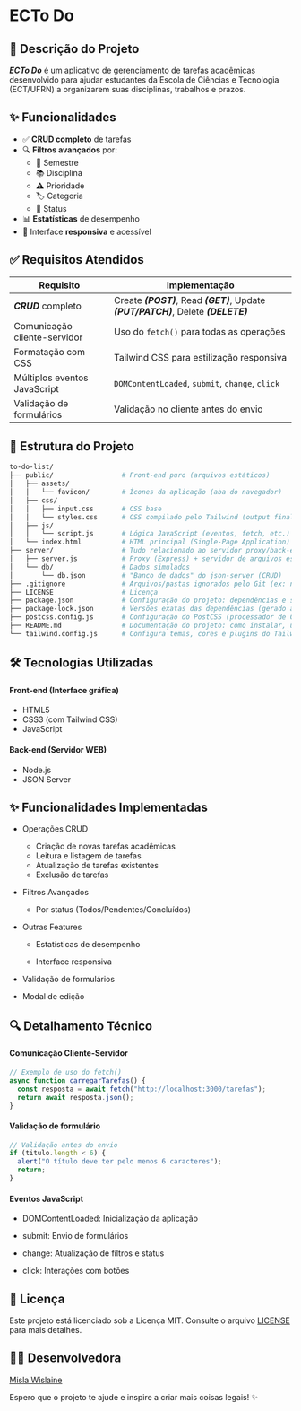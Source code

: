 # ECTo Do

## 📝 Descrição do Projeto

**_ECTo Do_** é um aplicativo de gerenciamento de tarefas acadêmicas desenvolvido para ajudar estudantes da Escola de Ciências e Tecnologia (ECT/UFRN) a organizarem suas disciplinas, trabalhos e prazos.

## ✨ Funcionalidades

- ✅ **CRUD completo** de tarefas
- 🔍 **Filtros avançados** por:
  - 📅 Semestre
  - 📚 Disciplina
  - ⚠️ Prioridade
  - 🏷️ Categoria
  - 📌 Status
- 📊 **Estatísticas** de desempenho
- 🎨 Interface **responsiva** e acessível

## ✅ Requisitos Atendidos

| Requisito                    | Implementação                                                                          |
| ---------------------------- | -------------------------------------------------------------------------------------- |
| **_CRUD_** completo          | Create **_(POST)_**, Read **_(GET)_**, Update **_(PUT/PATCH)_**, Delete **_(DELETE)_** |
| Comunicação cliente-servidor | Uso do `fetch()` para todas as operações                                               |
| Formatação com CSS           | Tailwind CSS para estilização responsiva                                               |
| Múltiplos eventos JavaScript | `DOMContentLoaded`, `submit`, `change`, `click`                                        |
| Validação de formulários     | Validação no cliente antes do envio                                                    |

## 📂 Estrutura do Projeto

```bash
to-do-list/
├── public/                 # Front-end puro (arquivos estáticos)
│   ├── assets/
│   │   └── favicon/        # Ícones da aplicação (aba do navegador)
│   ├── css/
│   │   ├── input.css       # CSS base
│   │   └── styles.css      # CSS compilado pelo Tailwind (output final)
│   ├── js/
│   │   └── script.js       # Lógica JavaScript (eventos, fetch, etc.)
│   └── index.html          # HTML principal (Single-Page Application)
├── server/                 # Tudo relacionado ao servidor proxy/back-end
│   ├── server.js           # Proxy (Express) + servidor de arquivos estáticos
│   └── db/                 # Dados simulados
│       └── db.json         # "Banco de dados" do json-server (CRUD)
├── .gitignore              # Arquivos/pastas ignorados pelo Git (ex: node_modules)
├── LICENSE                 # Licença
├── package.json            # Configuração do projeto: dependências e scripts (npm start, npm run dev)
├── package-lock.json       # Versões exatas das dependências (gerado automaticamente)
├── postcss.config.js       # Configuração do PostCSS (processador de CSS para Tailwind)
├── README.md               # Documentação do projeto: como instalar, usar e deployar
└── tailwind.config.js      # Configura temas, cores e plugins do Tailwind CSS
```

## 🛠️ Tecnologias Utilizadas

#### Front-end (Interface gráfica)

- HTML5
- CSS3 (com Tailwind CSS)
- JavaScript

#### Back-end (Servidor WEB)

- Node.js
- JSON Server

## ✨ Funcionalidades Implementadas

- Operações CRUD

  - Criação de novas tarefas acadêmicas
  - Leitura e listagem de tarefas
  - Atualização de tarefas existentes
  - Exclusão de tarefas

- Filtros Avançados

  - Por status (Todos/Pendentes/Concluídos)

- Outras Features

  - Estatísticas de desempenho

  - Interface responsiva

- Validação de formulários

- Modal de edição

## 🔍 Detalhamento Técnico

#### Comunicação Cliente-Servidor

```javascript
// Exemplo de uso do fetch()
async function carregarTarefas() {
  const resposta = await fetch("http://localhost:3000/tarefas");
  return await resposta.json();
}
```

#### Validação de formulário

```javascript
// Validação antes do envio
if (titulo.length < 6) {
  alert("O título deve ter pelo menos 6 caracteres");
  return;
}
```

#### Eventos JavaScript

- DOMContentLoaded: Inicialização da aplicação

- submit: Envio de formulários

- change: Atualização de filtros e status

- click: Interações com botões

## 📝 Licença

Este projeto está licenciado sob a Licença MIT. Consulte o arquivo [LICENSE](LICENSE) para mais detalhes.

## 👩‍💻 Desenvolvedora

[Misla Wislaine](https://github.com/wwwmisla)


Espero que o projeto te ajude e inspire a criar mais coisas legais! ✨
